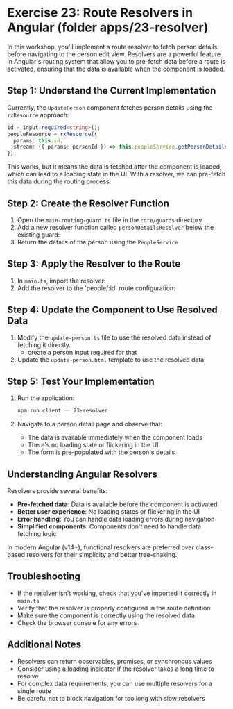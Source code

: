 # Exercise 23: Route Resolvers in Angular (folder apps/23-resolver)

In this workshop, you'll implement a route resolver to fetch person details before navigating to the person edit view. Resolvers are a powerful feature in Angular's routing system that allow you to pre-fetch data before a route is activated, ensuring that the data is available when the component is loaded.

## Step 1: Understand the Current Implementation

Currently, the `UpdatePerson` component fetches person details using the `rxResource` approach:

```typescript
id = input.required<string>();
peopleResource = rxResource({
  params: this.id,
  stream: ({ params: personId }) => this.peopleService.getPersonDetails(personId),
});
```

This works, but it means the data is fetched after the component is loaded, which can lead to a loading state in the UI. With a resolver, we can pre-fetch this data during the routing process.

## Step 2: Create the Resolver Function

1. Open the `main-routing-guard.ts` file in the `core/guards` directory
2. Add a new resolver function called `personDetailsResolver` below the existing guard:
3. Return the details of the person using the `PeopleService`

## Step 3: Apply the Resolver to the Route

1. In `main.ts`, import the resolver:
2. Add the resolver to the 'people/:id' route configuration:

## Step 4: Update the Component to Use Resolved Data

1. Modify the `update-person.ts` file to use the resolved data instead of fetching it directly.
   - create a person input required for that
2. Update the `update-person.html` template to use the resolved data:

## Step 5: Test Your Implementation

1. Run the application:

   ```bash
   npm run client -- 23-resolver
   ```

2. Navigate to a person detail page and observe that:
   - The data is available immediately when the component loads
   - There's no loading state or flickering in the UI
   - The form is pre-populated with the person's details

## Understanding Angular Resolvers

Resolvers provide several benefits:

- **Pre-fetched data**: Data is available before the component is activated
- **Better user experience**: No loading states or flickering in the UI
- **Error handling**: You can handle data loading errors during navigation
- **Simplified components**: Components don't need to handle data fetching logic

In modern Angular (v14+), functional resolvers are preferred over class-based resolvers for their simplicity and better tree-shaking.

## Troubleshooting

- If the resolver isn't working, check that you've imported it correctly in `main.ts`
- Verify that the resolver is properly configured in the route definition
- Make sure the component is correctly using the resolved data
- Check the browser console for any errors

## Additional Notes

- Resolvers can return observables, promises, or synchronous values
- Consider using a loading indicator if the resolver takes a long time to resolve
- For complex data requirements, you can use multiple resolvers for a single route
- Be careful not to block navigation for too long with slow resolvers
